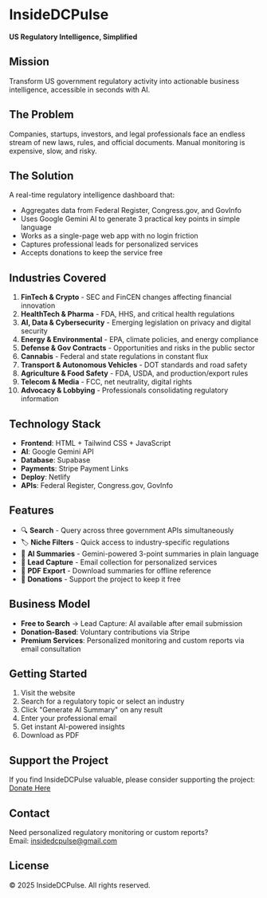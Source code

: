 # InsideDCPulse

**US Regulatory Intelligence, Simplified**

## Mission

Transform US government regulatory activity into actionable business intelligence, accessible in seconds with AI.

## The Problem

Companies, startups, investors, and legal professionals face an endless stream of new laws, rules, and official documents. Manual monitoring is expensive, slow, and risky.

## The Solution

A real-time regulatory intelligence dashboard that:

- Aggregates data from Federal Register, Congress.gov, and GovInfo
- Uses Google Gemini AI to generate 3 practical key points in simple language
- Works as a single-page web app with no login friction
- Captures professional leads for personalized services
- Accepts donations to keep the service free

## Industries Covered

1. **FinTech & Crypto** - SEC and FinCEN changes affecting financial innovation
2. **HealthTech & Pharma** - FDA, HHS, and critical health regulations
3. **AI, Data & Cybersecurity** - Emerging legislation on privacy and digital security
4. **Energy & Environmental** - EPA, climate policies, and energy compliance
5. **Defense & Gov Contracts** - Opportunities and risks in the public sector
6. **Cannabis** - Federal and state regulations in constant flux
7. **Transport & Autonomous Vehicles** - DOT standards and road safety
8. **Agriculture & Food Safety** - FDA, USDA, and production/export rules
9. **Telecom & Media** - FCC, net neutrality, digital rights
10. **Advocacy & Lobbying** - Professionals consolidating regulatory information

## Technology Stack

- **Frontend**: HTML + Tailwind CSS + JavaScript
- **AI**: Google Gemini API
- **Database**: Supabase
- **Payments**: Stripe Payment Links
- **Deploy**: Netlify
- **APIs**: Federal Register, Congress.gov, GovInfo

## Features

- 🔍 **Search** - Query across three government APIs simultaneously
- 🏷️ **Niche Filters** - Quick access to industry-specific regulations
- 🤖 **AI Summaries** - Gemini-powered 3-point summaries in plain language
- 📧 **Lead Capture** - Email collection for personalized services
- 📄 **PDF Export** - Download summaries for offline reference
- 💚 **Donations** - Support the project to keep it free

## Business Model

- **Free to Search** → Lead Capture: AI available after email submission
- **Donation-Based**: Voluntary contributions via Stripe
- **Premium Services**: Personalized monitoring and custom reports via email consultation

## Getting Started

1. Visit the website
2. Search for a regulatory topic or select an industry
3. Click "Generate AI Summary" on any result
4. Enter your professional email
5. Get instant AI-powered insights
6. Download as PDF

## Support the Project

If you find InsideDCPulse valuable, please consider supporting the project: [Donate Here](https://buy.stripe.com/4gM28s0xU0Ff4Cp5oN3wQ01)

## Contact

Need personalized regulatory monitoring or custom reports?  
Email: insidedcpulse@gmail.com

## License

© 2025 InsideDCPulse. All rights reserved.
